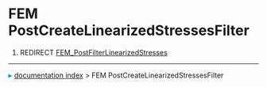 # FEM PostCreateLinearizedStressesFilter
1.  REDIRECT [FEM_PostFilterLinearizedStresses](FEM_PostFilterLinearizedStresses.md)



---
![](images/Right_arrow.png) [documentation index](../README.md) > FEM PostCreateLinearizedStressesFilter
